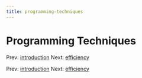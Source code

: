 ```yaml
---
title: programming-techniques
---
```




# Programming Techniques

Prev: [introduction](introduction.md) Next:
[efficiency](efficiency.md)

Prev: [introduction](introduction.md) Next:
[efficiency](efficiency.md)
